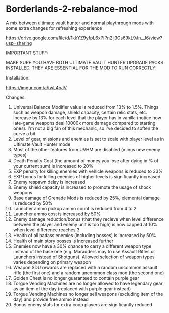 # Borderlands-2-rebalance-mod
A mix between ultimate vault hunter and normal playthrough mods with some extra changes for refreshing experience

https://drive.google.com/file/d/1kkYZ9yfpL6xPiPn2ij3Gs69kL9Jn__l6/view?usp=sharing

IMPORTANT STUFF:

MAKE SURE YOU HAVE BOTH ULTIMATE VAULT HUNTER UPGRADE PACKS INSTALLED. THEY ARE ESSENTIAL FOR THE MOD TO RUN CORRECTLY!

Installation:

https://imgur.com/a/twL4oJV

Changes:

1. Universal Balance Modifier value is reduced from 13% to 1.5%. Things such as weapon damage, shield capacity, certain relic stats, etc. increase by 13% for each level that the player has in vanilla (notice how late-game weapons deal 10000x more damage compared to starting ones). I'm not a big fan of this mechanic, so I've decided to soften the curve a bit.
2. Level of gear, missions and enemies is set to scale with player level as in Ultimate Vault Hunter mode
3. Most of the other features from UVHM are disabled (minus new enemy types)
4. Death Penalty Cost (the amount of money you lose after dying in % of your current sum) is increased to 20%
5. EXP penalty for killing enemies with vehicle weapons is reduced to 33%
6. EXP bonus for killing enemies of higher levels is significantly increased
7. Enemy respawn delay is increased
8. Enemy shield capacity is increased to promote the usage of shock weapons
9. Base damage of Grenade Mods is reduced by 25%, elemental damage is reduced by 50%
10. Launcher ammo pickup ammo count is reduced from 4 to 2
11. Launcher ammo cost is increased by 50%
12. Enemy damage reduction/bonus (that they recieve when level difference between the player and enemy unit is too high) is now capped at 10% when level difference reaches 3
13. Health of all badass enemies (including bosses) is increased by 50%
14. Health of main story bosses is increased further 
15. Enemies now have a 30% chance to carry a different weapon type instead of the base one (e.g. Marauders may to use Assault Rifles or Launchers instead of Shotguns). Allowed selection of weapon types varies depending on primary weapon
16. Weapon SDU rewards are replaced with a random uncommon assault rifle (the first one) and a random uncommon class mod (the second one)
17. Golden Chest is no longer guaranteed to contain purple gear
18. Torgue Vending Machines are no longer allowed to have legendary gear as an item of the day (replaced with purple gear instead)
19. Torgue Vending Machines no longer sell weapons (excluding item of the day) and provide free ammo instead
20. Bonus enemy stats for extra coop players are significantly reduced

